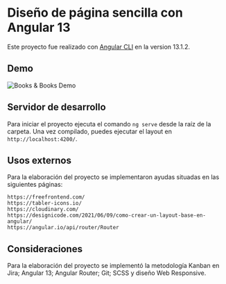 # Diseño de página sencilla con Angular 13

Este proyecto fue realizado con [Angular CLI](https://github.com/angular/angular-cli) en la version 13.1.2.

## Demo

<img src="https://res.cloudinary.com/kbblme/image/upload/v1644036946/Gifs/Books_BooksDemo_ezkzet.gif" alt="Books & Books Demo" border="0">

## Servidor de desarrollo

Para iniciar el proyecto ejecuta el comando `ng serve` desde la raíz de la carpeta. Una vez compilado, puedes ejecutar el layout en `http://localhost:4200/`.

## Usos externos

Para la elaboración del proyecto se implementaron ayudas situadas en las siguientes páginas:

    https://freefrontend.com/ 
    https://tabler-icons.io/
    https://cloudinary.com/
    https://designicode.com/2021/06/09/como-crear-un-layout-base-en-angular/
    https://angular.io/api/router/Router

## Consideraciones

Para la elaboración del proyecto se implementó la metodología Kanban en Jira; Angular 13; Angular Router; Git; SCSS y diseño Web Responsive.
